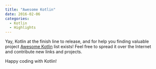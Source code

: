 ```yaml
---
title: "Awesome Kotlin"
date: 2016-02-06
categories:
  - Kotlin
  - Highlights
---
```


Yay, Kotlin at the finish line to release, and for help you finding valuable project [Awesome Kotlin](https://kotlin.link/) list exists! Feel free to spread it over the Internet and contribute new links and projects.

Happy coding with Kotlin!
